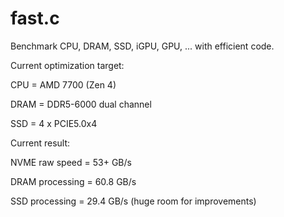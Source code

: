 # fast.c
Benchmark CPU, DRAM, SSD, iGPU, GPU, ... with efficient code.

Current optimization target:

CPU = AMD 7700 (Zen 4)

DRAM = DDR5-6000 dual channel

SSD = 4 x PCIE5.0x4

Current result:

NVME raw speed = 53+ GB/s

DRAM processing = 60.8 GB/s

SSD processing = 29.4 GB/s (huge room for improvements)
